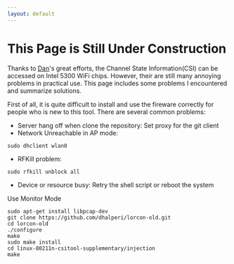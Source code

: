 ```yaml
---
layout: default
---
```


# This Page is Still Under Construction 


Thanks to [Dan](http://r.halper.in/work)'s great efforts, the Channel State Information(CSI) can be accessed on Intel 5300 WiFi chips. However, their are still many annoying problems in practical use. This page includes some problems I encountered and summarize solutions. 

First of all, it is quite difficult to install and use the fireware correctly for people who is new to this tool. There are several common problems:

* Server hang off when clone the repository: Set proxy for the git client
* Network Unreachable in AP mode: 
```
sudo dhclient wlan0
``` 
* RFKill problem: 
```
sudo rfkill unblock all
```
* Device or resource busy: Retry the shell script or reboot the system



Use Monitor Mode
```
sudo apt-get install libpcap-dev
git clone https://github.com/dhalperi/lorcon-old.git
cd lorcon-old
./configure
make
sudo make install
cd linux-80211n-csitool-supplementary/injection
make
```



